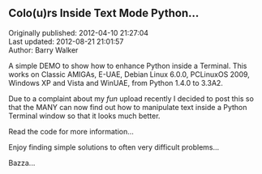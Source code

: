 ## Colo(u)rs Inside Text Mode Python...  
Originally published: 2012-04-10 21:27:04  
Last updated: 2012-08-21 21:01:57  
Author: Barry Walker  
  
A simple DEMO to show how to enhance Python inside a Terminal. This works on Classic AMIGAs, E-UAE,
Debian Linux 6.0.0, PCLinuxOS 2009, Windows XP and Vista and WinUAE, from Python 1.4.0 to 3.3A2.

Due to a complaint about my _fun_ upload recently I decided to post this so that the MANY can now
find out how to manipulate text inside a Python Terminal window so that it looks much better.

Read the code for more information...

Enjoy finding simple solutions to often very difficult problems...

Bazza...
